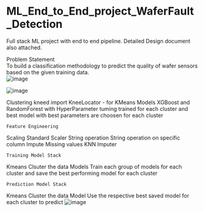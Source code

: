 # ML_End_to_End_project_WaferFault_Detection
Full stack ML project with end to end pipeline. Detailed Design document also attached. 

Problem Statement													
To build a classification methodology to predict the quality of wafer sensors based on the given training data.													
![image](https://user-images.githubusercontent.com/52264008/123025496-addf6f80-d3a8-11eb-97c5-89da925d608a.png)




![image](https://user-images.githubusercontent.com/52264008/123001379-a7d49900-d37e-11eb-9643-2707cafec93d.png)


Clustering	kneed import KneeLocator - for KMeans
Models	XGBoost and RandomForest with HyperParameter tuming trained for each cluster and best model with best parameters are choosen for each cluster 
	
	Feature Engineering
Scaling	Standard Scaler
String operation	String operation on specific column
Impute Missing values	KNN Imputer
	
	
	Training Model Stack
Kmeans	Clsuter the data
Models	Train each group of models for each cluster and save the best performing model for each cluster
	
	Prediction Model Stack
Kmeans	Cluster the data
Model	Use the respective best saved model for each cluster to predict
![image](https://user-images.githubusercontent.com/52264008/123025421-986a4580-d3a8-11eb-9830-6021d5f062cc.png)

